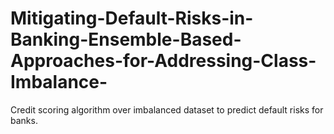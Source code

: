 # Mitigating-Default-Risks-in-Banking-Ensemble-Based-Approaches-for-Addressing-Class-Imbalance-
Credit scoring algorithm over imbalanced dataset to predict default risks for banks. 
